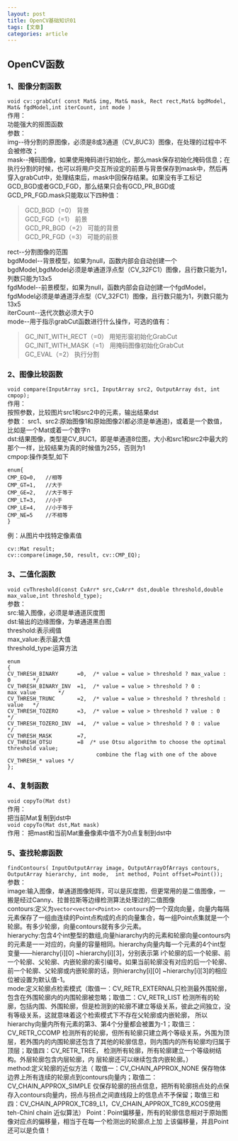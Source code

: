 ```yaml
---
layout: post
title: OpenCV基础知识01
tags: [文章]
categories: article
---
```



## OpenCV函数

### 1、图像分割函数    
`void cv::grabCut( const Mat& img, Mat& mask, Rect rect,Mat& bgdModel, Mat& fgdModel,int iterCount, int mode )`   
作用：   
功能强大的抠图函数  
参数：      
img--待分割的原图像，必须是8或3通道（CV_8UC3）图像，在处理的过程中不会被修改；    
mask--掩码图像，如果使用掩码进行初始化，那么mask保存初始化掩码信息；在执行分割的时候，也可以将用户交互所设定的前景与背景保存到mask中，然后再穿入grabCut中，处理结束后，mask中回保存结果。如果没有手工标记GCD_BGD或者GCD_FGD，那么结果只会有GCD_PR_BGD或GCD_PR_FGD.mask只能取以下四种值：   
> GCD_BGD（=0） 背景    
> GCD_FGD（=1） 前景    
> GCD_PR_BGD（=2） 可能的背景    
> GCD_PR_FGD（=3） 可能的前景    

rect--分割图像的范围   
bgdModel--背景模型，如果为null，函数内部会自动创建一个bgdModel,bgdModel必须是单通道浮点型（CV_32FC1）图像，且行数只能为1，列数只能为13x5      
fgdModel--前景模型，如果为null，函数内部会自动创建一个fgdModel，fgdModel必须是单通道浮点型（CV_32FC1）图像，且行数只能为1，列数只能为13x5   
iterCount--迭代次数必须大于0    
mode--用于指示grabCut函数进行什么操作，可选的值有：     
> GC_INIT_WITH_RECT（=0）  用矩形窗初始化GrabCut   
> GC_INIT_WITH_MASK（=1）  用掩码图像初始化GrabCut   
> GC_EVAL（=2） 执行分割   

### 2、图像比较函数   
`void compare(InputArray src1, InputArray src2, OutputArray dst, int cmpop);`   
作用：   
按照参数，比较图片src1和src2中的元素，输出结果dst   
参数：
src1、src2:原始图像1和原始图像2(都必须是单通道)，或着是一个数值，比如是一个Mat或着一个数字n     
dst:结果图像，类型是CV_8UC1，即是单通道8位图，大小和src1和src2中最大的那个一样，比较结果为真的时候值为255，否则为1   
cmpop:操作类型,如下   
```
enum{
CMP_EQ=0,   //相等  
CMP_GT=1,   //大于  
CMP_GE=2,   //大于等于  
CMP_LT=3,   //小于  
CMP_LE=4,   //小于等于  
CMP_NE=5    //不相等  
}
```
例：从图片中找特定像素值   
```
cv::Mat result;  
cv::compare(image,50, result, cv::CMP_EQ); 
```   

### 3、二值化函数   
`void cvThreshold(const CvArr* src,CvArr* dst,double threshold,double max_value,int threshold_type);`   
参数：   
src:输入图像，必须是单通道灰度图   
dst:输出的边缘图像，为单通道黑白图   
threshold:表示阀值   
max_value:表示最大值   
threshold_type:运算方法   
```
enum
{
CV_THRESH_BINARY      =0,  /* value = value > threshold ? max_value : 0       */
CV_THRESH_BINARY_INV  =1,  /* value = value > threshold ? 0 : max_value       */
CV_THRESH_TRUNC       =2,  /* value = value > threshold ? threshold : value   */
CV_THRESH_TOZERO      =3,  /* value = value > threshold ? value : 0           */
CV_THRESH_TOZERO_INV  =4,  /* value = value > threshold ? 0 : value           */
CV_THRESH_MASK        =7,
CV_THRESH_OTSU        =8  /* use Otsu algorithm to choose the optimal threshold value; 
                            combine the flag with one of the above CV_THRESH_* values */
};
```
### 4、复制函数   
`void copyTo(Mat dst)`  
作用：   
把当前Mat复制到dst中   
`void copyTo(Mat dst,Mat mask)`   
作用：
把mast和当前Mat重叠像素中值不为0点复制到dst中   

### 5、查找轮廓函数   
`findContours( InputOutputArray image, OutputArrayOfArrays contours,  OutputArray hierarchy, int mode,  int method, Point offset=Point());`   
参数：   
image:输入图像，单通道图像矩阵，可以是灰度图，但更常用的是二值图像，一搬是经过Canny、拉普拉斯等边缘检测算法处理过的二值图像   
contours:定义为`vector<vector<Point>> contours`的一个双向向量，向量内每隔元素保存了一组由连续的Point点构成的点的向量集合，每一组Point点集就是一个轮廓。有多少轮廓，向量contours就有多少元素。    
hierarychy:包含4个int整型的数组,向量hiararchy内的元素和轮廓向量contours内的元素是一一对应的，向量的容量相同。hierarchy向量内每一个元素的4个int型变量——hierarchy[i][0] ~hierarchy[i][3]，分别表示第 i个轮廓的后一个轮廓、前一个轮廓、父轮廓、内嵌轮廓的索引编号。如果当前轮廓没有对应的后一个轮廓、前一个轮廓、父轮廓或内嵌轮廓的话，则hierarchy[i][0] ~hierarchy[i][3]的相应位被设置为默认值-1。    
mode:定义轮廓点检索模式（取值一：CV_RETR_EXTERNAL只检测最外围轮廓，包含在外围轮廓内的内围轮廓被忽略；取值二：CV_RETR_LIST   检测所有的轮廓，包括内围、外围轮廓，但是检测到的轮廓不建立等级关系，彼此之间独立，没有等级关系，这就意味着这个检索模式下不存在父轮廓或内嵌轮廓，
所以hierarchy向量内所有元素的第3、第4个分量都会被置为-1；取值三：CV_RETR_CCOMP  检测所有的轮廓，但所有轮廓只建立两个等级关系，外围为顶层，若外围内的内围轮廓还包含了其他的轮廓信息，则内围内的所有轮廓均归属于顶层；取值四：CV_RETR_TREE， 检测所有轮廓，所有轮廓建立一个等级树结构。外层轮廓包含内层轮廓，内
层轮廓还可以继续包含内嵌轮廓。）   
method:定义轮廓的近似方法（ 取值一：CV_CHAIN_APPROX_NONE 保存物体边界上所有连续的轮廓点到contours向量内；取值二：CV_CHAIN_APPROX_SIMPLE 仅保存轮廓的拐点信息，把所有轮廓拐点处的点保存入contours向量内，拐点与拐点之间直线段上的信息点不予保留；取值三和四：CV_CHAIN_APPROX_TC89_L1，CV_CHAIN_APPROX_TC89_KCOS使用teh-Chinl chain 近似算法）
Point：Point偏移量，所有的轮廓信息相对于原始图像对应点的偏移量，相当于在每一个检测出的轮廓点上加
上该偏移量，并且Point还可以是负值！


